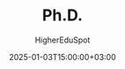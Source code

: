 ---
weight: 9000
date: 2024-12-27T12:00:00+00:00
author: "HigherEduSpot"
title: "Ph.D."
icon: school
description: "Guiding you through the process of finding the right Ph.D. degree and career paths in academia."
date: 2025-01-03T15:00:00+03:00
---